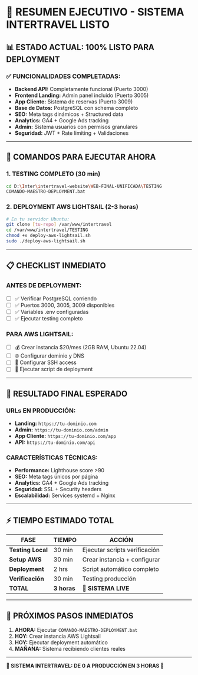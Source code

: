 # 🎯 RESUMEN EJECUTIVO - SISTEMA INTERTRAVEL LISTO

## 📊 **ESTADO ACTUAL: 100% LISTO PARA DEPLOYMENT**

### ✅ **FUNCIONALIDADES COMPLETADAS:**
- **Backend API:** Completamente funcional (Puerto 3000)
- **Frontend Landing:** Admin panel incluido (Puerto 3005)  
- **App Cliente:** Sistema de reservas (Puerto 3009)
- **Base de Datos:** PostgreSQL con schema completo
- **SEO:** Meta tags dinámicos + Structured data
- **Analytics:** GA4 + Google Ads tracking
- **Admin:** Sistema usuarios con permisos granulares
- **Seguridad:** JWT + Rate limiting + Validaciones

---

## 🚀 **COMANDOS PARA EJECUTAR AHORA**

### **1. TESTING COMPLETO (30 min)**
```bash
cd D:\Inter\intertravel-website\WEB-FINAL-UNIFICADA\TESTING
COMANDO-MAESTRO-DEPLOYMENT.bat
```

### **2. DEPLOYMENT AWS LIGHTSAIL (2-3 horas)**
```bash
# En tu servidor Ubuntu:
git clone [tu-repo] /var/www/intertravel
cd /var/www/intertravel/TESTING
chmod +x deploy-aws-lightsail.sh
sudo ./deploy-aws-lightsail.sh
```

---

## 📋 **CHECKLIST INMEDIATO**

### **ANTES DE DEPLOYMENT:**
- [ ] ✅ Verificar PostgreSQL corriendo
- [ ] ✅ Puertos 3000, 3005, 3009 disponibles
- [ ] ✅ Variables .env configuradas
- [ ] ✅ Ejecutar testing completo

### **PARA AWS LIGHTSAIL:**
- [ ] 💰 Crear instancia $20/mes (2GB RAM, Ubuntu 22.04)
- [ ] 🌐 Configurar dominio y DNS
- [ ] 🔐 Configurar SSH access
- [ ] 🚀 Ejecutar script de deployment

---

## 🎯 **RESULTADO FINAL ESPERADO**

### **URLs EN PRODUCCIÓN:**
- **Landing:** `https://tu-dominio.com`
- **Admin:** `https://tu-dominio.com/admin`
- **App Cliente:** `https://tu-dominio.com/app`
- **API:** `https://tu-dominio.com/api`

### **CARACTERÍSTICAS TÉCNICAS:**
- **Performance:** Lighthouse score >90
- **SEO:** Meta tags únicos por página
- **Analytics:** GA4 + Google Ads tracking
- **Seguridad:** SSL + Security headers
- **Escalabilidad:** Services systemd + Nginx

---

## ⚡ **TIEMPO ESTIMADO TOTAL**

| **FASE** | **TIEMPO** | **ACCIÓN** |
|----------|------------|------------|
| **Testing Local** | 30 min | Ejecutar scripts verificación |
| **Setup AWS** | 30 min | Crear instancia + configurar |
| **Deployment** | 2 hrs | Script automático completo |
| **Verificación** | 30 min | Testing producción |
| **TOTAL** | **3 horas** | **🚀 SISTEMA LIVE** |

---

## 🎉 **PRÓXIMOS PASOS INMEDIATOS**

1. **AHORA:** Ejecutar `COMANDO-MAESTRO-DEPLOYMENT.bat`
2. **HOY:** Crear instancia AWS Lightsail
3. **HOY:** Ejecutar deployment automático
4. **MAÑANA:** Sistema recibiendo clientes reales

---

**🎯 SISTEMA INTERTRAVEL: DE 0 A PRODUCCIÓN EN 3 HORAS 🎯**
